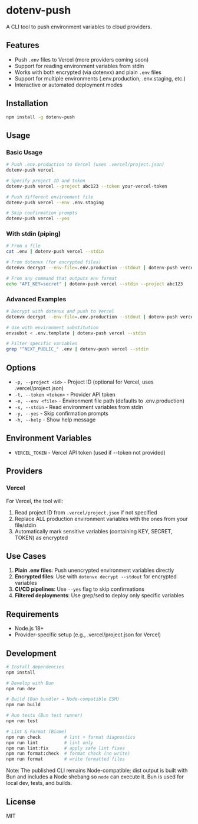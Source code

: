 # dotenv-push

A CLI tool to push environment variables to cloud providers.

## Features

- Push `.env` files to Vercel (more providers coming soon)
- Support for reading environment variables from stdin
- Works with both encrypted (via dotenvx) and plain `.env` files
- Support for multiple environments (.env.production, .env.staging, etc.)
- Interactive or automated deployment modes

## Installation

```bash
npm install -g dotenv-push
```

## Usage

### Basic Usage

```bash
# Push .env.production to Vercel (uses .vercel/project.json)
dotenv-push vercel

# Specify project ID and token
dotenv-push vercel --project abc123 --token your-vercel-token

# Push different environment file
dotenv-push vercel --env .env.staging

# Skip confirmation prompts
dotenv-push vercel --yes
```

### With stdin (piping)

```bash
# From a file
cat .env | dotenv-push vercel --stdin

# From dotenvx (for encrypted files)
dotenvx decrypt --env-file=.env.production --stdout | dotenv-push vercel --stdin

# From any command that outputs env format
echo "API_KEY=secret" | dotenv-push vercel --stdin --project abc123
```

### Advanced Examples

```bash
# Decrypt with dotenvx and push to Vercel
dotenvx decrypt --env-file=.env.production --stdout | dotenv-push vercel --stdin --yes

# Use with environment substitution
envsubst < .env.template | dotenv-push vercel --stdin

# Filter specific variables
grep "^NEXT_PUBLIC_" .env | dotenv-push vercel --stdin
```

## Options

- `-p, --project <id>` - Project ID (optional for Vercel, uses .vercel/project.json)
- `-t, --token <token>` - Provider API token
- `-e, --env <file>` - Environment file path (defaults to .env.production)
- `-s, --stdin` - Read environment variables from stdin
- `-y, --yes` - Skip confirmation prompts
- `-h, --help` - Show help message

## Environment Variables

- `VERCEL_TOKEN` - Vercel API token (used if --token not provided)

## Providers

### Vercel

For Vercel, the tool will:

1. Read project ID from `.vercel/project.json` if not specified
2. Replace ALL production environment variables with the ones from your file/stdin
3. Automatically mark sensitive variables (containing KEY, SECRET, TOKEN) as encrypted

## Use Cases

1. **Plain .env files**: Push unencrypted environment variables directly
2. **Encrypted files**: Use with `dotenvx decrypt --stdout` for encrypted variables
3. **CI/CD pipelines**: Use `--yes` flag to skip confirmations
4. **Filtered deployments**: Use grep/sed to deploy only specific variables

## Requirements

- Node.js 18+
- Provider-specific setup (e.g., .vercel/project.json for Vercel)

## Development

```bash
# Install dependencies
npm install

# Develop with Bun
npm run dev

# Build (Bun bundler → Node-compatible ESM)
npm run build

# Run tests (Bun test runner)
npm run test

# Lint & Format (Biome)
npm run check         # lint + format diagnostics
npm run lint          # lint only
npm run lint:fix      # apply safe lint fixes
npm run format:check  # format check (no write)
npm run format        # write formatted files
```

Note: The published CLI remains Node-compatible; dist output is built with Bun and includes a Node shebang so `node` can execute it. Bun is used for local dev, tests, and builds.

## License

MIT
